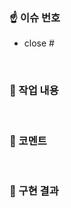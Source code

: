 <!-- PR 제목은 '[Feat] 작업 내용' 과 같은 형태로 작성해주세요.  -->

### ☝️ 이슈 번호

<!-- 이슈 번호를 작성해주세요 ex) #11 -->

- close #

<br>

### 📝 작업 내용

<!-- 작업 내용을 간략히 설명해주세요 -->

<br>

### 💬 코멘트

<!-- 리뷰어가 중점적으로 봐주었으면 하는 부분이나 궁금한 점을 자유롭게 남겨주세요! -->

<br>

### 📸 구현 결과

<!-- 구현한 기능이 모두 결과물에 포함되도록 자유롭게 첨부해주세요 (스크린샷, gif, 동영상, 배포링크 등) -->

<!-- ⚠️ 잠깐 !!!! -->
<!-- PR 제목 컨벤션에 맞게 잘 작성했는지, assignee 및 reviewer 지정했는지 다시 한 번 체크하기 !! -->
